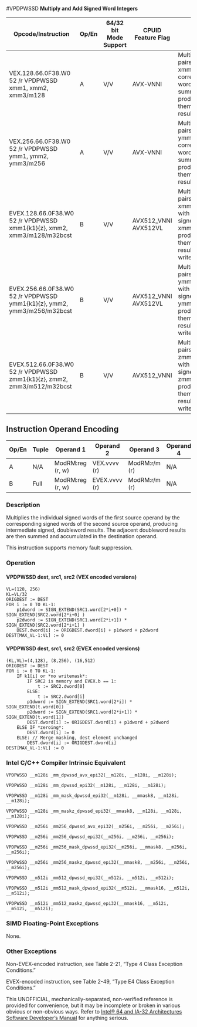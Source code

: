 #VPDPWSSD
**Multiply and Add Signed Word Integers**

| Opcode/Instruction                                                      | Op/En | 64/32 bit Mode Support | CPUID Feature Flag   | Description                                                                                                                                                                                    |
| ----------------------------------------------------------------------- | ----- | ---------------------- | -------------------- | ---------------------------------------------------------------------------------------------------------------------------------------------------------------------------------------------- |
| VEX.128.66.0F38.W0 52 /r VPDPWSSD xmm1, xmm2, xmm3/m128                 | A     | V/V                    | AVX-VNNI             | Multiply groups of 2 pairs signed words in xmm3/m128 with corresponding signed words of xmm2, summing those products and adding them to doubleword result in xmm1.                             |
| VEX.256.66.0F38.W0 52 /r VPDPWSSD ymm1, ymm2, ymm3/m256                 | A     | V/V                    | AVX-VNNI             | Multiply groups of 2 pairs signed words in ymm3/m256 with corresponding signed words of ymm2, summing those products and adding them to doubleword result in ymm1.                             |
| EVEX.128.66.0F38.W0 52 /r VPDPWSSD xmm1{k1}{z}, xmm2, xmm3/m128/m32bcst | B     | V/V                    | AVX512_VNNI AVX512VL | Multiply groups of 2 pairs signed words in xmm3/m128/m32bcst with corresponding signed words of xmm2, summing those products and adding them to doubleword result in xmm1, under writemask k1. |
| EVEX.256.66.0F38.W0 52 /r VPDPWSSD ymm1{k1}{z}, ymm2, ymm3/m256/m32bcst | B     | V/V                    | AVX512_VNNI AVX512VL | Multiply groups of 2 pairs signed words in ymm3/m256/m32bcst with corresponding signed words of ymm2, summing those products and adding them to doubleword result in ymm1, under writemask k1. |
| EVEX.512.66.0F38.W0 52 /r VPDPWSSD zmm1{k1}{z}, zmm2, zmm3/m512/m32bcst | B     | V/V                    | AVX512_VNNI          | Multiply groups of 2 pairs signed words in zmm3/m512/m32bcst with corresponding signed words of zmm2, summing those products and adding them to doubleword result in zmm1, under writemask k1. |

## Instruction Operand Encoding

| Op/En | Tuple | Operand 1        | Operand 2     | Operand 3     | Operand 4 |
| ----- | ----- | ---------------- | ------------- | ------------- | --------- |
| A     | N/A   | ModRM:reg (r, w) | VEX.vvvv (r)  | ModRM:r/m (r) | N/A       |
| B     | Full  | ModRM:reg (r, w) | EVEX.vvvv (r) | ModRM:r/m (r) | N/A       |

### Description

Multiplies the individual signed words of the first source operand by the corresponding signed words of the second source operand, producing intermediate signed, doubleword results. The adjacent doubleword results are then summed and accumulated in the destination operand.

This instruction supports memory fault suppression.

### Operation

#### VPDPWSSD dest, src1, src2 (VEX encoded versions)

```
VL=(128, 256)
KL=VL/32
ORIGDEST := DEST
FOR i := 0 TO KL-1:
    p1dword := SIGN_EXTEND(SRC1.word[2*i+0]) * SIGN_EXTEND(SRC2.word[2*i+0] )
    p2dword := SIGN_EXTEND(SRC1.word[2*i+1]) * SIGN_EXTEND(SRC2.word[2*i+1] )
    DEST.dword[i] := ORIGDEST.dword[i] + p1dword + p2dword
DEST[MAX_VL-1:VL] := 0

```

#### VPDPWSSD dest, src1, src2 (EVEX encoded versions)

```
(KL,VL)=(4,128), (8,256), (16,512)
ORIGDEST := DEST
FOR i := 0 TO KL-1:
    IF k1[i] or *no writemask*:
        IF SRC2 is memory and EVEX.b == 1:
            t := SRC2.dword[0]
        ELSE:
            t := SRC2.dword[i]
        p1dword := SIGN_EXTEND(SRC1.word[2*i]) * SIGN_EXTEND(t.word[0])
        p2dword := SIGN_EXTEND(SRC1.word[2*i+1]) * SIGN_EXTEND(t.word[1])
        DEST.dword[i] := ORIGDEST.dword[i] + p1dword + p2dword
    ELSE IF *zeroing*:
        DEST.dword[i] := 0
    ELSE: // Merge masking, dest element unchanged
        DEST.dword[i] := ORIGDEST.dword[i]
DEST[MAX_VL-1:VL] := 0

```

### Intel C/C++ Compiler Intrinsic Equivalent

```
VPDPWSSD __m128i _mm_dpwssd_avx_epi32(__m128i, __m128i, __m128i);

```

```
VPDPWSSD __m128i _mm_dpwssd_epi32(__m128i, __m128i, __m128i);

```

```
VPDPWSSD __m128i _mm_mask_dpwssd_epi32(__m128i, __mmask8, __m128i, __m128i);

```

```
VPDPWSSD __m128i _mm_maskz_dpwssd_epi32(__mmask8, __m128i, __m128i, __m128i);

```

```
VPDPWSSD __m256i _mm256_dpwssd_avx_epi32(__m256i, __m256i, __m256i);

```

```
VPDPWSSD __m256i _mm256_dpwssd_epi32(__m256i, __m256i, __m256i);

```

```
VPDPWSSD __m256i _mm256_mask_dpwssd_epi32(__m256i, __mmask8, __m256i, __m256i);

```

```
VPDPWSSD __m256i _mm256_maskz_dpwssd_epi32(__mmask8, __m256i, __m256i, __m256i);

```

```
VPDPWSSD __m512i _mm512_dpwssd_epi32(__m512i, __m512i, __m512i);

```

```
VPDPWSSD __m512i _mm512_mask_dpwssd_epi32(__m512i, __mmask16, __m512i, __m512i);

```

```
VPDPWSSD __m512i _mm512_maskz_dpwssd_epi32(__mmask16, __m512i, __m512i, __m512i);

```

### SIMD Floating-Point Exceptions

None.

### Other Exceptions

Non-EVEX-encoded instruction, see Table 2-21, “Type 4 Class Exception Conditions.”

EVEX-encoded instruction, see Table 2-49, “Type E4 Class Exception Conditions.”

This UNOFFICIAL, mechanically-separated, non-verified reference is provided for convenience, but it may be
incomplete or broken in various obvious or non-obvious
ways. Refer to [Intel® 64 and IA-32 Architectures Software Developer’s Manual](https://software.intel.com/en-us/download/intel-64-and-ia-32-architectures-sdm-combined-volumes-1-2a-2b-2c-2d-3a-3b-3c-3d-and-4) for anything serious.
